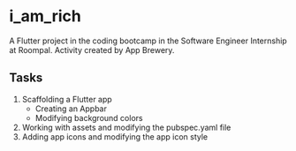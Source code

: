 # i_am_rich

A Flutter project in the coding bootcamp in the Software Engineer Internship at Roompal.
Activity created by App Brewery.

## Tasks

1. Scaffolding a Flutter app  
   - Creating an Appbar 
   - Modifying background colors
2. Working with assets and modifying the pubspec.yaml file
3. Adding app icons and modifying the app icon style
